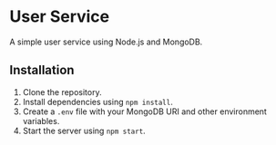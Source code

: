 # User Service

A simple user service using Node.js and MongoDB.

## Installation

1. Clone the repository.
2. Install dependencies using `npm install`.
3. Create a `.env` file with your MongoDB URI and other environment variables.
4. Start the server using `npm start`.

